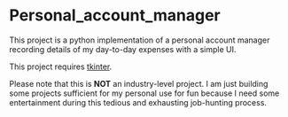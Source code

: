 # Personal_account_manager

This project is a python implementation of a personal account manager recording details of my day-to-day expenses with a simple UI.

This project requires [tkinter](https://docs.python.org/3/library/tk.html).

Please note that this is **NOT** an industry-level project. I am just building some projects sufficient for my personal use for fun because I need some entertainment during this tedious and exhausting job-hunting process.


